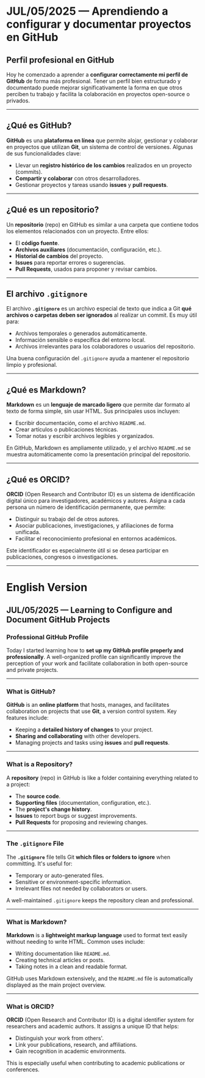 # JUL/05/2025 — Aprendiendo a configurar y documentar proyectos en GitHub

## Perfil profesional en GitHub

Hoy he comenzado a aprender a **configurar correctamente mi perfil de GitHub** de forma más profesional. Tener un perfil bien estructurado y documentado puede mejorar significativamente la forma en que otros perciben tu trabajo y facilita la colaboración en proyectos open-source o privados.

---

## ¿Qué es GitHub?

**GitHub** es una **plataforma en línea** que permite alojar, gestionar y colaborar en proyectos que utilizan **Git**, un sistema de control de versiones. Algunas de sus funcionalidades clave:

- Llevar un **registro histórico de los cambios** realizados en un proyecto (commits).
- **Compartir y colaborar** con otros desarrolladores.
- Gestionar proyectos y tareas usando **issues** y **pull requests**.

---

## ¿Qué es un repositorio?

Un **repositorio** (repo) en GitHub es similar a una carpeta que contiene todos los elementos relacionados con un proyecto. Entre ellos:

- El **código fuente**.
- **Archivos auxiliares** (documentación, configuración, etc.).
- **Historial de cambios** del proyecto.
- **Issues** para reportar errores o sugerencias.
- **Pull Requests**, usados para proponer y revisar cambios.

---

## El archivo `.gitignore`

El archivo **`.gitignore`** es un archivo especial de texto que indica a Git **qué archivos o carpetas deben ser ignorados** al realizar un commit. Es muy útil para:

- Archivos temporales o generados automáticamente.
- Información sensible o específica del entorno local.
- Archivos irrelevantes para los colaboradores o usuarios del repositorio.

Una buena configuración del `.gitignore` ayuda a mantener el repositorio limpio y profesional.

---

## ¿Qué es Markdown?

**Markdown** es un **lenguaje de marcado ligero** que permite dar formato al texto de forma simple, sin usar HTML. Sus principales usos incluyen:

- Escribir documentación, como el archivo `README.md`.
- Crear artículos o publicaciones técnicas.
- Tomar notas y escribir archivos legibles y organizados.

En GitHub, Markdown es ampliamente utilizado, y el archivo `README.md` se muestra automáticamente como la presentación principal del repositorio.

---

## ¿Qué es ORCID?

**ORCID** (Open Research and Contributor ID) es un sistema de identificación digital único para investigadores, académicos y autores. Asigna a cada persona un número de identificación permanente, que permite:

- Distinguir su trabajo del de otros autores.
- Asociar publicaciones, investigaciones, y afiliaciones de forma unificada.
- Facilitar el reconocimiento profesional en entornos académicos.

Este identificador es especialmente útil si se desea participar en publicaciones, congresos o investigaciones.

---

# English Version

## JUL/05/2025 — Learning to Configure and Document GitHub Projects

### Professional GitHub Profile

Today I started learning how to **set up my GitHub profile properly and professionally**. A well-organized profile can significantly improve the perception of your work and facilitate collaboration in both open-source and private projects.

---

### What is GitHub?

**GitHub** is an **online platform** that hosts, manages, and facilitates collaboration on projects that use **Git**, a version control system. Key features include:

- Keeping a **detailed history of changes** to your project.
- **Sharing and collaborating** with other developers.
- Managing projects and tasks using **issues** and **pull requests**.

---

### What is a Repository?

A **repository** (repo) in GitHub is like a folder containing everything related to a project:

- The **source code**.
- **Supporting files** (documentation, configuration, etc.).
- The **project's change history**.
- **Issues** to report bugs or suggest improvements.
- **Pull Requests** for proposing and reviewing changes.

---

### The `.gitignore` File

The **`.gitignore`** file tells Git **which files or folders to ignore** when committing. It's useful for:

- Temporary or auto-generated files.
- Sensitive or environment-specific information.
- Irrelevant files not needed by collaborators or users.

A well-maintained `.gitignore` keeps the repository clean and professional.

---

### What is Markdown?

**Markdown** is a **lightweight markup language** used to format text easily without needing to write HTML. Common uses include:

- Writing documentation like `README.md`.
- Creating technical articles or posts.
- Taking notes in a clean and readable format.

GitHub uses Markdown extensively, and the `README.md` file is automatically displayed as the main project overview.

---

### What is ORCID?

**ORCID** (Open Research and Contributor ID) is a digital identifier system for researchers and academic authors. It assigns a unique ID that helps:

- Distinguish your work from others'.
- Link your publications, research, and affiliations.
- Gain recognition in academic environments.

This is especially useful when contributing to academic publications or conferences.
